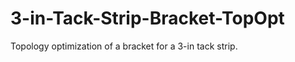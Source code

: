3-in-Tack-Strip-Bracket-TopOpt
==============================

Topology optimization of a bracket for a 3-in tack strip.

